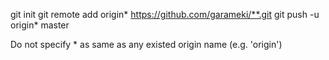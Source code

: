 git init
git remote add origin* https://github.com/garameki/**.git
git push -u origin* master

Do not specify * as same as any existed origin name (e.g. 'origin')
